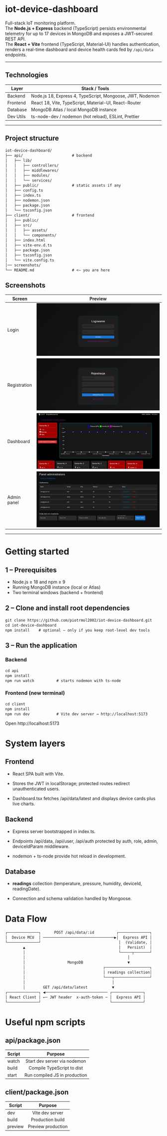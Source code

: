 # iot-device-dashboard

Full-stack IoT monitoring platform.  
The **Node.js + Express** backend (TypeScript) persists environmental telemetry for up to 17 devices in MongoDB and exposes a JWT-secured REST API.  
The **React + Vite** frontend (TypeScript, Material-UI) handles authentication, renders a real-time dashboard and device health cards fed by `/api/data` endpoints.

---

## Technologies

| Layer      | Stack / Tools                                                |
|------------|--------------------------------------------------------------|
| Backend    | Node.js 18, Express 4, TypeScript, Mongoose, JWT, Nodemon    |
| Frontend   | React 18, Vite, TypeScript, Material-UI, React-Router        |
| Database   | MongoDB Atlas / local MongoDB instance                       |
| Dev Utils  | ts-node-dev / nodemon (hot reload), ESLint, Prettier         |

---

## Project structure

```text
iot-device-dashboard/
├── api/                      # backend
│   ├── lib/
│   │   ├── controllers/
│   │   ├── middlewares/
│   │   ├── modules/
│   │   └── services/
│   ├── public/               # static assets if any
│   ├── config.ts
│   ├── index.ts
│   ├── nodemon.json
│   ├── package.json
│   └── tsconfig.json
├── client/                   # frontend
│   ├── public/
│   ├── src/
│   │   ├── assets/
│   │   └── components/
│   ├── index.html
│   ├── vite-env.d.ts
│   ├── package.json
│   ├── tsconfig.json
│   └── vite.config.ts
│── screenshots/
└── README.md                 # <— you are here
```

## Screenshots

| Screen            | Preview |
|-------------------|---------|
| Login             | ![Login](screenshots/login-screen.png) |
| Registration      | ![Registration](screenshots/register-screen.png) |
| Dashboard         | ![Dashboard](screenshots/dashboard-screen.png) |
| Admin panel       | ![Admin panel](screenshots/admin-screen.png) |

---

# Getting started

## 1 – Prerequisites
* Node.js ≥ 18 and npm ≥ 9
* Running MongoDB instance (local or Atlas)
* Two terminal windows (backend + frontend)

## 2 – Clone and install root dependencies

```
git clone https://github.com/piotrmol2002/iot-device-dashboard.git
cd iot-device-dashboard
npm install    # optional – only if you keep root-level dev tools
```

## 3 – Run the application

### Backend
```
cd api
npm install
npm run watch          # starts nodemon with ts-node
```
### Frontend (new terminal)
```
cd client
npm install
npm run dev            # Vite dev server → http://localhost:5173
```
Open http://localhost:5173

# System layers

## Frontend

* React SPA built with Vite.

* Stores the JWT in localStorage; protected routes redirect unauthenticated users.

* Dashboard.tsx fetches /api/data/latest and displays device cards plus live charts.

## Backend

* Express server bootstrapped in index.ts.

* Endpoints /api/data, /api/user, /api/auth protected by auth, role, admin, deviceIdParam middleware.

* nodemon + ts-node provide hot reload in development.

## Database

* **readings** collection (temperature, pressure, humidity, deviceId, readingDate).

* Connection and schema validation handled by Mongoose.


# Data Flow
```
┌──────────────┐      POST /api/data/:id          ┌──────────────┐
│  Device MCU  │ ────────────────────────────────▶│  Express API │
└──────────────┘                                   │  (Validate, │
        ▲                                          │   Persist)  │
        │                                          └─────┬───────┘
        │                                              │
        │                   MongoDB                    ▼
        │                                   ┌────────────────────┐
        │                                   │ readings collection│
        │                                   └───┬────────────────┘
        │                                       │
        │        GET /api/data/latest           ▼
┌──────────────┐ ◀──────────────────────────── ┌──────────────┐
│ React Client │ ←─ JWT header  x-auth-token ─ │  Express API │
└──────────────┘                               └──────────────┘
```

# Useful npm scripts

## api/package.json

| Script  | Purpose |
| ------------- |:-------------:|
| watch      | Start dev server via nodemon     |
| build      | Compile TypeScript to dist     |
| start      | Run compiled JS in production     |

## client/package.json

| Script  | Purpose |
| ------------- |:-------------:|
| dev      | Vite dev server     |
| build      | Production build     |
| preview      | Preview production     |

